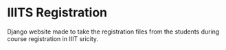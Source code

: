 # IIITS Registration

Django website made to take the registration files from the students during course registration in IIIT sricity.
